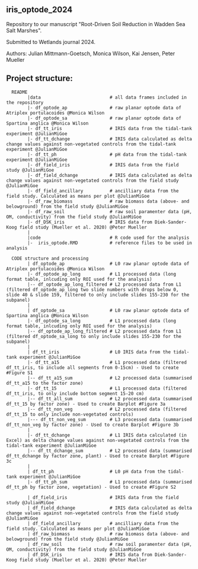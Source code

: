## iris_optode_2024
Repository to our manuscript "Root-Driven Soil Reduction in Wadden Sea Salt Marshes".

Submitted to Wetlands journal 2024. 

Authors: Julian Mittmann-Goetsch, Monica Wilson, Kai Jensen, Peter Mueller

## Project structure:
      README         
            |data                          # all data frames included in the repository
            |- df_optode_ap                # raw planar optode data of Atriplex portulacoides @Monica Wilson
            |- df_optode_sa                # raw planar optode data of Spartina anglica @Monica Wilson
            |- df_tt_iris                  # IRIS data from the tidal-tank experiment @JulianMiGoe
            |- df_tt_dchange               # IRIS data calculated as delta change values against non-vegetated controls from the tidal-tank experiment @JulianMiGoe
            |- df_tt_ph                    # pH data from the tidal-tank experiment @JulianMiGoe
            |- df_field_iris               # IRIS data from the field study @JulianMiGoe
            |- df_field_dchange            # IRIS data calculated as delta change values against non-vegetated controls from the field study @JulianMiGoe
            |- df_field_ancillary          # ancilliary data from the field study. Calculated as means per plot @JulianMiGoe
            |- df_raw_biomass              # raw biomass data (above- and belowground) from the field study @JulianMiGoe 
            |- df_raw_soil                 # raw soil paramenter data (pH, OM, conductivity) from the field study @JulianMiGoe 
            |- df_DSK_iris                 # IRIS data from Diek-Sander-Koog field study (Mueller et al. 2020) @Peter Mueller 
            |
            |code                          # R code used for the analysis
            |-  iris_optode.RMD            # reference files to be used in analysis

      CODE structure and processing
            | df_optode_ap                 # L0 raw planar optode data of Atriplex portulacoides @Monica Wilson
            |- df_optode_ap_long           # L1 processed data (long format table, inlcuding only ROI used for the analysis)
            |-- df_optode_ap_long_filtered # L2 processed data from L1 (filtered df_optode_ap_long two slide numbers with drops below 0, slide 40 & slide 159, filtered to only include slides 155-230 for the subpanel)
            |
            | df_optode_sa                 # L0 raw planar optode data of Spartina anglica @Monica Wilson
            |- df_optode_sa_long           # L1 processed data (long format table, inlcuding only ROI used for the analysis)
            |-- df_optode_ap_long_filtered # L2 processed data from L1 (filtered df_optode_sa_long to only include slides 155-230 for the subpanel)
            |
            | df_tt_iris                   # L0 IRIS data from the tidal-tank experiment @JulianMiGoe
            |- df_tt_a15                   # L1 processed data (filtered df_tt_iris, to include all segments from 0-15cm) - Used to create #Figure S1
            |-- df_tt_a15_sum              # L2 processed data (summarised df_tt_a15 to the factor zone)
            |- df_tt_15                    # L1 processed data (filtered df_tt_iris, to only include bottom segment 15-20 cm) 
            |-- df_tt_all_sum              # L2 processed data (summarised df_tt_15 by factor zone) - Used to create Barplot #Figure 3a
            |-- df_tt_non_veg              # L2 processed data (filtered df_tt_15 to only include non-vegetated controls) 
            |--- df_tt_non_veg_sum         # L3 processed data (summarised df_tt_non_veg by factor zone) - Used to create Barplot #Figure 3b
            |
            |- df_tt_dchange               # L1 IRIS data calculated (in Excel) as delta change values against non-vegetated controls from the tidal-tank experiment @JulianMiGoe
            |-- df_tt_dchange_sum          # L2 processed data (summarised df_tt_dchange by factor zone, plant) - Used to create Barplot #Figure 3c
            |
            | df_tt_ph                     # L0 pH data from the tidal-tank experiment @JulianMiGoe
            |- df_tt_ph_sum                # L1 processed data (summarised df_tt_ph by factor zone, vegetation) - Used to create #Figure S2
            
            | df_field_iris                # IRIS data from the field study @JulianMiGoe
            | df_field_dchange             # IRIS data calculated as delta change values against non-vegetated controls from the field study @JulianMiGoe
            | df_field_ancillary           # ancilliary data from the field study. Calculated as means per plot @JulianMiGoe
            | df_raw_biomass               # raw biomass data (above- and belowground) from the field study @JulianMiGoe 
            | df_raw_soil                  # raw soil paramenter data (pH, OM, conductivity) from the field study @JulianMiGoe 
            | df_DSK_iris                  # IRIS data from Diek-Sander-Koog field study (Mueller et al. 2020) @Peter Mueller 
            
